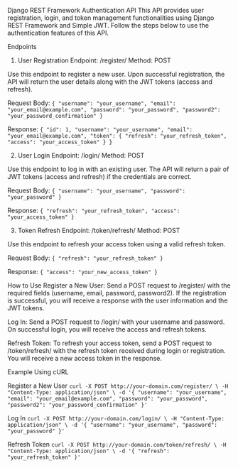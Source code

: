 Django REST Framework Authentication API
This API provides user registration, login, and token management functionalities using Django REST Framework and Simple JWT. Follow the steps below to use the authentication features of this API.

Endpoints
1. User Registration
Endpoint: /register/
Method: POST

Use this endpoint to register a new user. Upon successful registration, the API will return the user details along with the JWT tokens (access and refresh).

Request Body:
``{
  "username": "your_username",
  "email": "your_email@example.com",
  "password": "your_password",
  "password2": "your_password_confirmation"
}``

Response:
``{
  "id": 1,
  "username": "your_username",
  "email": "your_email@example.com",
  "token": {
    "refresh": "your_refresh_token",
    "access": "your_access_token"
  }
}``

2. User Login
Endpoint: /login/
Method: POST

Use this endpoint to log in with an existing user. The API will return a pair of JWT tokens (access and refresh) if the credentials are correct.

Request Body:
``{
  "username": "your_username",
  "password": "your_password"
}``

Response:
``{
  "refresh": "your_refresh_token",
  "access": "your_access_token"
}``

3. Token Refresh
Endpoint: /token/refresh/
Method: POST

Use this endpoint to refresh your access token using a valid refresh token.

Request Body:
``{
  "refresh": "your_refresh_token"
}``

Response:
``{
  "access": "your_new_access_token"
}``

How to Use
Register a New User:
Send a POST request to /register/ with the required fields (username, email, password, password2). If the registration is successful, you will receive a response with the user information and the JWT tokens.

Log In:
Send a POST request to /login/ with your username and password. On successful login, you will receive the access and refresh tokens.

Refresh Token:
To refresh your access token, send a POST request to /token/refresh/ with the refresh token received during login or registration. You will receive a new access token in the response.

Example Using cURL

Register a New User
``curl -X POST http://your-domain.com/register/ \
-H "Content-Type: application/json" \
-d '{
  "username": "your_username",
  "email": "your_email@example.com",
  "password": "your_password",
  "password2": "your_password_confirmation"
}'``


Log In
``curl -X POST http://your-domain.com/login/ \
-H "Content-Type: application/json" \
-d '{
  "username": "your_username",
  "password": "your_password"
}'``

Refresh Token
``curl -X POST http://your-domain.com/token/refresh/ \
-H "Content-Type: application/json" \
-d '{
  "refresh": "your_refresh_token"
}'``
